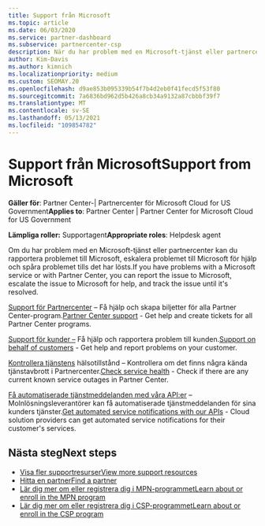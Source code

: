 ```yaml
---
title: Support från Microsoft
ms.topic: article
ms.date: 06/03/2020
ms.service: partner-dashboard
ms.subservice: partnercenter-csp
description: När du har problem med en Microsoft-tjänst eller partnercenter kan du eskalera till Microsoft för att få hjälp och spåra problemet tills det har lösts.
author: Kim-Davis
ms.author: kimnich
ms.localizationpriority: medium
ms.custom: SEOMAY.20
ms.openlocfilehash: d9ae853b095339b54f7b4d2eb0f41fecd5f53f80
ms.sourcegitcommit: 7a6836bd962d5b426a8cb34a9132a87cbbbf39f7
ms.translationtype: MT
ms.contentlocale: sv-SE
ms.lasthandoff: 05/13/2021
ms.locfileid: "109854782"
---
```

# <a name="support-from-microsoft"></a><span data-ttu-id="517ca-103">Support från Microsoft</span><span class="sxs-lookup"><span data-stu-id="517ca-103">Support from Microsoft</span></span>

<span data-ttu-id="517ca-104">**Gäller för**: Partner Center-| Partnercenter för Microsoft Cloud for US Government</span><span class="sxs-lookup"><span data-stu-id="517ca-104">**Applies to**: Partner Center | Partner Center for Microsoft Cloud for US Government</span></span>

<span data-ttu-id="517ca-105">**Lämpliga roller:** Supportagent</span><span class="sxs-lookup"><span data-stu-id="517ca-105">**Appropriate roles**: Helpdesk agent</span></span>

<span data-ttu-id="517ca-106">Om du har problem med en Microsoft-tjänst eller partnercenter kan du rapportera problemet till Microsoft, eskalera problemet till Microsoft för hjälp och spåra problemet tills det har lösts.</span><span class="sxs-lookup"><span data-stu-id="517ca-106">If you have problems with a Microsoft service or with Partner Center, you can report the issue to Microsoft, escalate the issue to Microsoft for help, and track the issue until it's resolved.</span></span>

<span data-ttu-id="517ca-107">[Support för Partnercenter](report-problems-with-partner-center.md) – Få hjälp och skapa biljetter för alla Partner Center-program.</span><span class="sxs-lookup"><span data-stu-id="517ca-107">[Partner Center support](report-problems-with-partner-center.md) - Get help and create tickets for all Partner Center programs.</span></span>

<span data-ttu-id="517ca-108">[Support för kunder –](report-problems-on-behalf-of-a-customer.md) Få hjälp och rapportera problem till kunden.</span><span class="sxs-lookup"><span data-stu-id="517ca-108">[Support on behalf of customers](report-problems-on-behalf-of-a-customer.md) - Get help and report problems on your customer.</span></span>

<span data-ttu-id="517ca-109">[Kontrollera tjänstens](check-service-health.md) hälsotillstånd – Kontrollera om det finns några kända tjänstavbrott i Partnercenter.</span><span class="sxs-lookup"><span data-stu-id="517ca-109">[Check service health](check-service-health.md) - Check if there are any current known service outages in Partner Center.</span></span>

<span data-ttu-id="517ca-110">[Få automatiserade tjänstmeddelanden med våra API:er](get-automated-service-notifications-with-our-apis.md) – Molnlösningsleverantörer kan få automatiserade tjänstmeddelanden för sina kunders tjänster.</span><span class="sxs-lookup"><span data-stu-id="517ca-110">[Get automated service notifications with our APIs](get-automated-service-notifications-with-our-apis.md) - Cloud solution providers can get automated service notifications for their customer's services.</span></span>

## <a name="next-steps"></a><span data-ttu-id="517ca-111">Nästa steg</span><span class="sxs-lookup"><span data-stu-id="517ca-111">Next steps</span></span>

- [<span data-ttu-id="517ca-112">Visa fler supportresurser</span><span class="sxs-lookup"><span data-stu-id="517ca-112">View more support resources</span></span>](https://partner.microsoft.com/support/?stage=1)
- [<span data-ttu-id="517ca-113">Hitta en partner</span><span class="sxs-lookup"><span data-stu-id="517ca-113">Find a partner</span></span>](find-a-partner.md)
- [<span data-ttu-id="517ca-114">Lär dig mer om eller registrera dig i MPN-programmet</span><span class="sxs-lookup"><span data-stu-id="517ca-114">Learn about or enroll in the MPN program</span></span>](https://partner.microsoft.com/membership)
- [<span data-ttu-id="517ca-115">Lär dig mer om eller registrera dig i CSP-programmet</span><span class="sxs-lookup"><span data-stu-id="517ca-115">Learn about or enroll in the CSP program</span></span>](https://partner.microsoft.com/membership/cloud-solution-provider)

